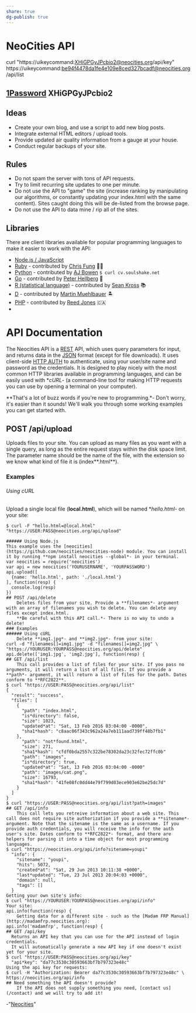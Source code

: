 ```yaml
---
share: true
dg-publish: true
---
```

# NeoCities API

curl "https://uikeycommand:XHiGPGyJPcbio2@neocities.org/api/key"
https://uikeycommand:be94f4478da1fe4e109e8ced327bcadf@neocities.org/api/list

[1Password](https://start.1password.com/open/i?a=AEYFTSDVBBBPNHZ2KTQX2C4C6Q&v=daqqokgf4k4crmcwzbwcxooceu&i=fs5ysyfpneqlrsimttsy4cq5ba&h=my.1password.com)
XHiGPGyJPcbio2
---

## Ideas

  - Create your own blog, and use a script to add new blog posts.
  - Integrate external HTML editors / upload tools.
  - Provide updated air quality information from a gauge at your house.
  - Conduct regular backups of your site.

## Rules
  - Do not spam the server with tons of API requests.
  - Try to limit recurring site updates to one per minute.
  - Do not use the API to "game" the site (increase ranking by manipulating our algorithms, or constantly updating your index.html with the same content). Sites caught doing this will be de-listed from the browse page.
  - Do not use the API to data mine / rip all of the sites.

## Libraries
There are client libraries available for popular programming languages to make it easier to work with the API: 
  - [Node.js / JavaScript](https://github.com/neocities/neocities-node)
  - [Ruby](https://github.com/aergonaut/neocitizen) \- contributed by [Chris Fung](https://twitter.com/aergonaut) 👨‍💻
  - [Python](https://github.com/neocities/python-neocities) \- contributed by [AJ Bowen](https://github.com/soulshake) `$ curl cv.soulshake.net`
  - [Go](https://github.com/peterhellberg/neocities) \- contributed by [Peter Hellberg](https://twitter.com/peterhellberg) 🧗
  - [R (statistical language)](https://github.com/seankross/neocities) \- contributed by [Sean Kross](https://twitter.com/seankross) 📚
  - [D](https://github.com/kambrium/neocitiesd) \- contributed by [Martin Muehlbauer](http://martinmuehlbauer.com) 🏝️
  - [PHP](https://github.com/reed-jones/Neocities-php) \- contributed by [Reed Jones](https://www.reedjones.com) 🇨🇦
  - 

# API Documentation

The Neocities API is a [REST](http://en.wikipedia.org/wiki/Representational*state*transfer) API, which uses query parameters for input, and returns data in the [JSON](http://en.wikipedia.org/wiki/JSON) format (except for file downloads). It uses client-side [HTTP AUTH](http://en.wikipedia.org/wiki/Basic*access*authentication) to authenticate, using your user/site name and password as the credentials. It is designed to play nicely with the most common HTTP libraries available in programming languages, and can be easily used with **cURL*- (a command-line tool for making HTTP requests you can use by opening a terminal on your computer). 

**That's a lot of buzz words if you're new to programming.*- Don't worry, it's easier than it sounds! We'll walk you through some working examples you can get started with. 

## POST /api/upload
Uploads files to your site. You can upload as many files as you want with a single query, as long as the entire request stays within the disk space limit. The parameter name should be the name of the file, with the extension so we know what kind of file it is (index**.html**). 

### Examples

###### Using cURL

Upload a single local file (**local.html**), which will be named **hello.html*- on your site:
    
    $ curl -F "hello.html=@local.html" "https://USER:PASS@neocities.org/api/upload"
      
    ###### Using Node.js
    This example uses the [neocities](https://github.com/neocities/neocities-node) module. You can install it by running **npm install neocities --global*- in your terminal.
    var neocities = require('neocities')
    var api = new neocities('YOURUSERNAME', 'YOURPASSWORD')
    api.upload([
      {name: 'hello.html', path: './local.html'}
    ], function(resp) {
      console.log(resp)
    })
    ## POST /api/delete
        Deletes files from your site. Provide a **filenames*- argument with an array of filenames you wish to delete. You can delete any files except index.html.
        **Be careful with this API call.*- There is no way to undo a delete!
    ### Examples
    ###### Using cURL
        Delete **img1.jpg*- and **img2.jpg*- from your site:
    curl -d "filenames[]=img1.jpg" -d "filenames[]=img2.jpg" \  
    "https://YOURUSER:YOURPASS@neocities.org/api/delete"
    api.delete(['img1.jpg', 'img2.jpg'], function(resp) {
    ## GET /api/list
        This call provides a list of files for your site. If you pass no arguments, it will return a list of all files. If you provide a **path*- argument, it will return a list of files for the path. Dates conform to **RFC2822**.
    $ curl "https://USER:PASS@neocities.org/api/list"
    {
      "result": "success",
      "files": [
        {
          "path": "index.html",
          "is*directory": false,
          "size": 1023,
          "updated*at": "Sat, 13 Feb 2016 03:04:00 -0000",
          "sha1*hash": "c8aac06f343c962a24a7eb111aad739ff48b7fb1"
        },
          "path": "not*found.html",
          "size": 271,
          "sha1*hash": "cfdf0bda2557c322be78302da23c32fec72ffc0b"
          "path": "images",
          "is*directory": true,
          "updated*at": "Sat, 13 Feb 2016 03:04:00 -0000"
          "path": "images/cat.png",
          "size": 16793,
          "sha1*hash": "41fe08fc0dd44e79f799d03ece903e62be25dc7d"
        }
      ]
    }
    $ curl "https://USER:PASS@neocities.org/api/list?path=images"
    ## GET /api/info
        This call lets you retreive information about a web site. This call does not require site authorization if you provide a **sitename*- argument. Note that the sitename is the same as a username. If you provide auth credentials, you will receive the info for the auth user's site. Dates conform to **RFC2822*- format, and there are helpers for parsing it into a time object for most programming languages.
    $ curl "https://neocities.org/api/info?sitename=youpi"
      "info": {
        "sitename": "youpi",
        "hits": 5072,
        "created*at": "Sat, 29 Jun 2013 10:11:38 +0000",
        "last*updated": "Tue, 23 Jul 2013 20:04:03 +0000",
        "domain": null,
        "tags": []
      }
    Getting your own site's info:
    $ curl "https://YOURUSER:YOURPASS@neocities.org/api/info"
    Your site:
    api.info(function(resp) {
        Getting data for a different site - such as the [Madam FRP Manual](http://madamfrp.neocities.org):
    api.info('madamfrp', function(resp) {
    ## GET /api/key
      Returns an API key that you can use for the API instead of login credentials.
      It will automatically generate a new API key if one doesn't exist yet for your site.
    $ curl "https://USER:PASS@neocities.org/api/key"
      "api*key": "da77c3530c30593663bf7b797323e48c"
    Using the api key for requests:
    $ curl -H "Authorization: Bearer da77c3530c30593663bf7b797323e48c" \
    https://neocities.org/api/info
    ## Need something the API doesn't provide?
        If the API does not supply something you need, [contact us](/contact) and we will try to add it!
-"[Neocities](https://neocities.org/api)"